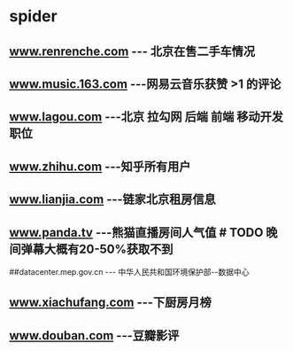 # spider
## www.renrenche.com --- 北京在售二手车情况
## www.music.163.com ---网易云音乐获赞 >1 的评论
## www.lagou.com ---北京 拉勾网 后端 前端 移动开发职位
## www.zhihu.com ---知乎所有用户
## www.lianjia.com ---链家北京租房信息
## www.panda.tv ---熊猫直播房间人气值   # TODO 晚间弹幕大概有20-50%获取不到
##datacenter.mep.gov.cn --- 中华人民共和国环境保护部--数据中心
## www.xiachufang.com ---下厨房月榜
## www.douban.com ---豆瓣影评


